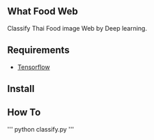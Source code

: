 ## What Food Web
Classify Thai Food image Web by Deep learning.

## Requirements
* [Tensorflow](https://www.tensorflow.org/i)

## Install

## How To
''' python classify.py '''
